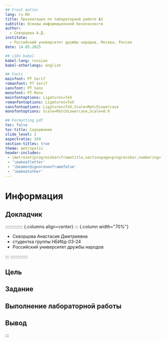 ```yaml
---
## Front matter
lang: ru-RU
title: Презентация по лабораторной работе №1
subtitle: Основы информационной безопасности
author:
  - Скворцова А.Д.
institute:
  - Российский университет дружбы народов, Москва, Россия
date: 14.05.2025

## i18n babel
babel-lang: russian
babel-otherlangs: english

## Fonts
mainfont: PT Serif
romanfont: PT Serif
sansfont: PT Sans
monofont: PT Mono
mainfontoptions: Ligatures=TeX
romanfontoptions: Ligatures=TeX
sansfontoptions: Ligatures=TeX,Scale=MatchLowercase
monofontoptions: Scale=MatchLowercase,Scale=0.9

## Formatting pdf
toc: false
toc-title: Содержание
slide_level: 2
aspectratio: 169
section-titles: true
theme: metropolis
header-includes:
 - \metroset{progressbar=frametitle,sectionpage=progressbar,numbering=fraction}
 - '\makeatletter'
 - '\beamer@ignorenonframefalse'
 - '\makeatother'
---
```


# Информация

## Докладчик

:::::::::::::: {.columns align=center}
::: {.column width="70%"}

  * Скворцова Анастасия Дмитриевна 
  * студентка группы НБИбд-03-24
  * Российский университет дружбы народов

:::
::::::::::::::

## Цель



## Задание

## Выполнение лабораторной работы

## Вывод



:::

